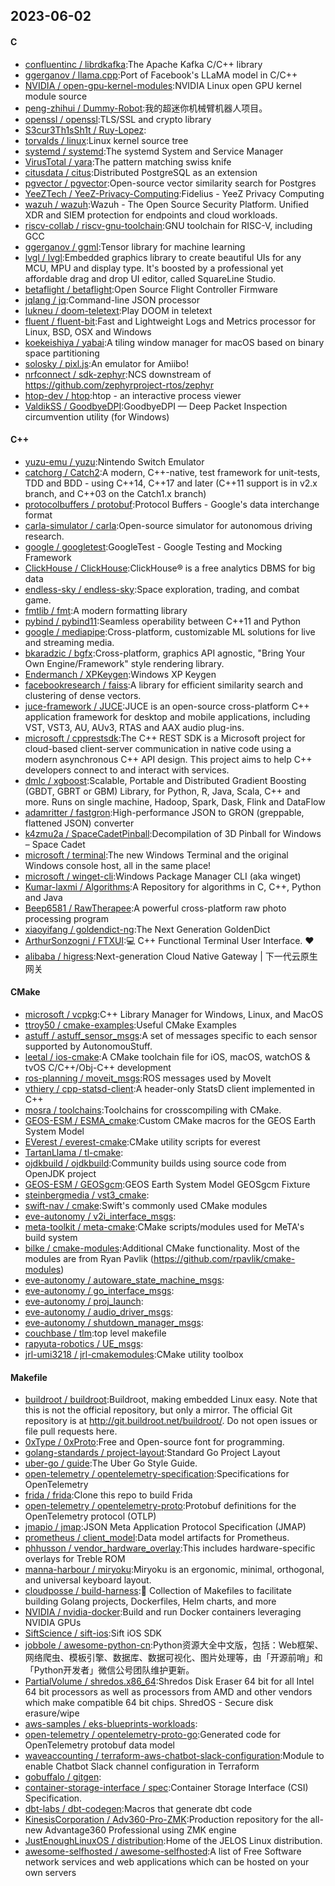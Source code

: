 ## 2023-06-02

#### C
* [confluentinc / librdkafka](https://github.com/confluentinc/librdkafka):The Apache Kafka C/C++ library
* [ggerganov / llama.cpp](https://github.com/ggerganov/llama.cpp):Port of Facebook's LLaMA model in C/C++
* [NVIDIA / open-gpu-kernel-modules](https://github.com/NVIDIA/open-gpu-kernel-modules):NVIDIA Linux open GPU kernel module source
* [peng-zhihui / Dummy-Robot](https://github.com/peng-zhihui/Dummy-Robot):我的超迷你机械臂机器人项目。
* [openssl / openssl](https://github.com/openssl/openssl):TLS/SSL and crypto library
* [S3cur3Th1sSh1t / Ruy-Lopez](https://github.com/S3cur3Th1sSh1t/Ruy-Lopez):
* [torvalds / linux](https://github.com/torvalds/linux):Linux kernel source tree
* [systemd / systemd](https://github.com/systemd/systemd):The systemd System and Service Manager
* [VirusTotal / yara](https://github.com/VirusTotal/yara):The pattern matching swiss knife
* [citusdata / citus](https://github.com/citusdata/citus):Distributed PostgreSQL as an extension
* [pgvector / pgvector](https://github.com/pgvector/pgvector):Open-source vector similarity search for Postgres
* [YeeZTech / YeeZ-Privacy-Computing](https://github.com/YeeZTech/YeeZ-Privacy-Computing):Fidelius - YeeZ Privacy Computing
* [wazuh / wazuh](https://github.com/wazuh/wazuh):Wazuh - The Open Source Security Platform. Unified XDR and SIEM protection for endpoints and cloud workloads.
* [riscv-collab / riscv-gnu-toolchain](https://github.com/riscv-collab/riscv-gnu-toolchain):GNU toolchain for RISC-V, including GCC
* [ggerganov / ggml](https://github.com/ggerganov/ggml):Tensor library for machine learning
* [lvgl / lvgl](https://github.com/lvgl/lvgl):Embedded graphics library to create beautiful UIs for any MCU, MPU and display type. It's boosted by a professional yet affordable drag and drop UI editor, called SquareLine Studio.
* [betaflight / betaflight](https://github.com/betaflight/betaflight):Open Source Flight Controller Firmware
* [jqlang / jq](https://github.com/jqlang/jq):Command-line JSON processor
* [lukneu / doom-teletext](https://github.com/lukneu/doom-teletext):Play DOOM in teletext
* [fluent / fluent-bit](https://github.com/fluent/fluent-bit):Fast and Lightweight Logs and Metrics processor for Linux, BSD, OSX and Windows
* [koekeishiya / yabai](https://github.com/koekeishiya/yabai):A tiling window manager for macOS based on binary space partitioning
* [solosky / pixl.js](https://github.com/solosky/pixl.js):An emulator for Amiibo!
* [nrfconnect / sdk-zephyr](https://github.com/nrfconnect/sdk-zephyr):NCS downstream of https://github.com/zephyrproject-rtos/zephyr
* [htop-dev / htop](https://github.com/htop-dev/htop):htop - an interactive process viewer
* [ValdikSS / GoodbyeDPI](https://github.com/ValdikSS/GoodbyeDPI):GoodbyeDPI — Deep Packet Inspection circumvention utility (for Windows)

#### C++
* [yuzu-emu / yuzu](https://github.com/yuzu-emu/yuzu):Nintendo Switch Emulator
* [catchorg / Catch2](https://github.com/catchorg/Catch2):A modern, C++-native, test framework for unit-tests, TDD and BDD - using C++14, C++17 and later (C++11 support is in v2.x branch, and C++03 on the Catch1.x branch)
* [protocolbuffers / protobuf](https://github.com/protocolbuffers/protobuf):Protocol Buffers - Google's data interchange format
* [carla-simulator / carla](https://github.com/carla-simulator/carla):Open-source simulator for autonomous driving research.
* [google / googletest](https://github.com/google/googletest):GoogleTest - Google Testing and Mocking Framework
* [ClickHouse / ClickHouse](https://github.com/ClickHouse/ClickHouse):ClickHouse® is a free analytics DBMS for big data
* [endless-sky / endless-sky](https://github.com/endless-sky/endless-sky):Space exploration, trading, and combat game.
* [fmtlib / fmt](https://github.com/fmtlib/fmt):A modern formatting library
* [pybind / pybind11](https://github.com/pybind/pybind11):Seamless operability between C++11 and Python
* [google / mediapipe](https://github.com/google/mediapipe):Cross-platform, customizable ML solutions for live and streaming media.
* [bkaradzic / bgfx](https://github.com/bkaradzic/bgfx):Cross-platform, graphics API agnostic, "Bring Your Own Engine/Framework" style rendering library.
* [Endermanch / XPKeygen](https://github.com/Endermanch/XPKeygen):Windows XP Keygen
* [facebookresearch / faiss](https://github.com/facebookresearch/faiss):A library for efficient similarity search and clustering of dense vectors.
* [juce-framework / JUCE](https://github.com/juce-framework/JUCE):JUCE is an open-source cross-platform C++ application framework for desktop and mobile applications, including VST, VST3, AU, AUv3, RTAS and AAX audio plug-ins.
* [microsoft / cpprestsdk](https://github.com/microsoft/cpprestsdk):The C++ REST SDK is a Microsoft project for cloud-based client-server communication in native code using a modern asynchronous C++ API design. This project aims to help C++ developers connect to and interact with services.
* [dmlc / xgboost](https://github.com/dmlc/xgboost):Scalable, Portable and Distributed Gradient Boosting (GBDT, GBRT or GBM) Library, for Python, R, Java, Scala, C++ and more. Runs on single machine, Hadoop, Spark, Dask, Flink and DataFlow
* [adamritter / fastgron](https://github.com/adamritter/fastgron):High-performance JSON to GRON (greppable, flattened JSON) converter
* [k4zmu2a / SpaceCadetPinball](https://github.com/k4zmu2a/SpaceCadetPinball):Decompilation of 3D Pinball for Windows – Space Cadet
* [microsoft / terminal](https://github.com/microsoft/terminal):The new Windows Terminal and the original Windows console host, all in the same place!
* [microsoft / winget-cli](https://github.com/microsoft/winget-cli):Windows Package Manager CLI (aka winget)
* [Kumar-laxmi / Algorithms](https://github.com/Kumar-laxmi/Algorithms):A Repository for algorithms in C, C++, Python and Java
* [Beep6581 / RawTherapee](https://github.com/Beep6581/RawTherapee):A powerful cross-platform raw photo processing program
* [xiaoyifang / goldendict-ng](https://github.com/xiaoyifang/goldendict-ng):The Next Generation GoldenDict
* [ArthurSonzogni / FTXUI](https://github.com/ArthurSonzogni/FTXUI):💻
C++ Functional Terminal User Interface.
❤️
* [alibaba / higress](https://github.com/alibaba/higress):Next-generation Cloud Native Gateway | 下一代云原生网关

#### CMake
* [microsoft / vcpkg](https://github.com/microsoft/vcpkg):C++ Library Manager for Windows, Linux, and MacOS
* [ttroy50 / cmake-examples](https://github.com/ttroy50/cmake-examples):Useful CMake Examples
* [astuff / astuff_sensor_msgs](https://github.com/astuff/astuff_sensor_msgs):A set of messages specific to each sensor supported by AutonomouStuff.
* [leetal / ios-cmake](https://github.com/leetal/ios-cmake):A CMake toolchain file for iOS, macOS, watchOS & tvOS C/C++/Obj-C++ development
* [ros-planning / moveit_msgs](https://github.com/ros-planning/moveit_msgs):ROS messages used by MoveIt
* [vthiery / cpp-statsd-client](https://github.com/vthiery/cpp-statsd-client):A header-only StatsD client implemented in C++
* [mosra / toolchains](https://github.com/mosra/toolchains):Toolchains for crosscompiling with CMake.
* [GEOS-ESM / ESMA_cmake](https://github.com/GEOS-ESM/ESMA_cmake):Custom CMake macros for the GEOS Earth System Model
* [EVerest / everest-cmake](https://github.com/EVerest/everest-cmake):CMake utility scripts for everest
* [TartanLlama / tl-cmake](https://github.com/TartanLlama/tl-cmake):
* [ojdkbuild / ojdkbuild](https://github.com/ojdkbuild/ojdkbuild):Community builds using source code from OpenJDK project
* [GEOS-ESM / GEOSgcm](https://github.com/GEOS-ESM/GEOSgcm):GEOS Earth System Model GEOSgcm Fixture
* [steinbergmedia / vst3_cmake](https://github.com/steinbergmedia/vst3_cmake):
* [swift-nav / cmake](https://github.com/swift-nav/cmake):Swift's commonly used CMake modules
* [eve-autonomy / v2i_interface_msgs](https://github.com/eve-autonomy/v2i_interface_msgs):
* [meta-toolkit / meta-cmake](https://github.com/meta-toolkit/meta-cmake):CMake scripts/modules used for MeTA's build system
* [bilke / cmake-modules](https://github.com/bilke/cmake-modules):Additional CMake functionality. Most of the modules are from Ryan Pavlik (https://github.com/rpavlik/cmake-modules)
* [eve-autonomy / autoware_state_machine_msgs](https://github.com/eve-autonomy/autoware_state_machine_msgs):
* [eve-autonomy / go_interface_msgs](https://github.com/eve-autonomy/go_interface_msgs):
* [eve-autonomy / proj_launch](https://github.com/eve-autonomy/proj_launch):
* [eve-autonomy / audio_driver_msgs](https://github.com/eve-autonomy/audio_driver_msgs):
* [eve-autonomy / shutdown_manager_msgs](https://github.com/eve-autonomy/shutdown_manager_msgs):
* [couchbase / tlm](https://github.com/couchbase/tlm):top level makefile
* [rapyuta-robotics / UE_msgs](https://github.com/rapyuta-robotics/UE_msgs):
* [jrl-umi3218 / jrl-cmakemodules](https://github.com/jrl-umi3218/jrl-cmakemodules):CMake utility toolbox

#### Makefile
* [buildroot / buildroot](https://github.com/buildroot/buildroot):Buildroot, making embedded Linux easy. Note that this is not the official repository, but only a mirror. The official Git repository is at http://git.buildroot.net/buildroot/. Do not open issues or file pull requests here.
* [0xType / 0xProto](https://github.com/0xType/0xProto):Free and Open-source font for programming.
* [golang-standards / project-layout](https://github.com/golang-standards/project-layout):Standard Go Project Layout
* [uber-go / guide](https://github.com/uber-go/guide):The Uber Go Style Guide.
* [open-telemetry / opentelemetry-specification](https://github.com/open-telemetry/opentelemetry-specification):Specifications for OpenTelemetry
* [frida / frida](https://github.com/frida/frida):Clone this repo to build Frida
* [open-telemetry / opentelemetry-proto](https://github.com/open-telemetry/opentelemetry-proto):Protobuf definitions for the OpenTelemetry protocol (OTLP)
* [jmapio / jmap](https://github.com/jmapio/jmap):JSON Meta Application Protocol Specification (JMAP)
* [prometheus / client_model](https://github.com/prometheus/client_model):Data model artifacts for Prometheus.
* [phhusson / vendor_hardware_overlay](https://github.com/phhusson/vendor_hardware_overlay):This includes hardware-specific overlays for Treble ROM
* [manna-harbour / miryoku](https://github.com/manna-harbour/miryoku):Miryoku is an ergonomic, minimal, orthogonal, and universal keyboard layout.
* [cloudposse / build-harness](https://github.com/cloudposse/build-harness):🤖
Collection of Makefiles to facilitate building Golang projects, Dockerfiles, Helm charts, and more
* [NVIDIA / nvidia-docker](https://github.com/NVIDIA/nvidia-docker):Build and run Docker containers leveraging NVIDIA GPUs
* [SiftScience / sift-ios](https://github.com/SiftScience/sift-ios):Sift iOS SDK
* [jobbole / awesome-python-cn](https://github.com/jobbole/awesome-python-cn):Python资源大全中文版，包括：Web框架、网络爬虫、模板引擎、数据库、数据可视化、图片处理等，由「开源前哨」和「Python开发者」微信公号团队维护更新。
* [PartialVolume / shredos.x86_64](https://github.com/PartialVolume/shredos.x86_64):Shredos Disk Eraser 64 bit for all Intel 64 bit processors as well as processors from AMD and other vendors which make compatible 64 bit chips. ShredOS - Secure disk erasure/wipe
* [aws-samples / eks-blueprints-workloads](https://github.com/aws-samples/eks-blueprints-workloads):
* [open-telemetry / opentelemetry-proto-go](https://github.com/open-telemetry/opentelemetry-proto-go):Generated code for OpenTelemetry protobuf data model
* [waveaccounting / terraform-aws-chatbot-slack-configuration](https://github.com/waveaccounting/terraform-aws-chatbot-slack-configuration):Module to enable Chatbot Slack channel configuration in Terraform
* [gobuffalo / gitgen](https://github.com/gobuffalo/gitgen):
* [container-storage-interface / spec](https://github.com/container-storage-interface/spec):Container Storage Interface (CSI) Specification.
* [dbt-labs / dbt-codegen](https://github.com/dbt-labs/dbt-codegen):Macros that generate dbt code
* [KinesisCorporation / Adv360-Pro-ZMK](https://github.com/KinesisCorporation/Adv360-Pro-ZMK):Production repository for the all-new Advantage360 Professional using ZMK engine
* [JustEnoughLinuxOS / distribution](https://github.com/JustEnoughLinuxOS/distribution):Home of the JELOS Linux distribution.
* [awesome-selfhosted / awesome-selfhosted](https://github.com/awesome-selfhosted/awesome-selfhosted):A list of Free Software network services and web applications which can be hosted on your own servers

